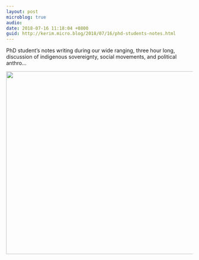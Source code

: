 ```yaml
---
layout: post
microblog: true
audio: 
date: 2018-07-16 11:18:04 +0800
guid: http://kerim.micro.blog/2018/07/16/phd-students-notes.html
---
```

PhD student’s notes writing during our wide ranging, three hour long, discussion of indigenous sovereignty, social movements, and political anthro…

<img src="http://micro.oxus.net/uploads/2018/1d9da71455.jpg" width="600" height="494" />
